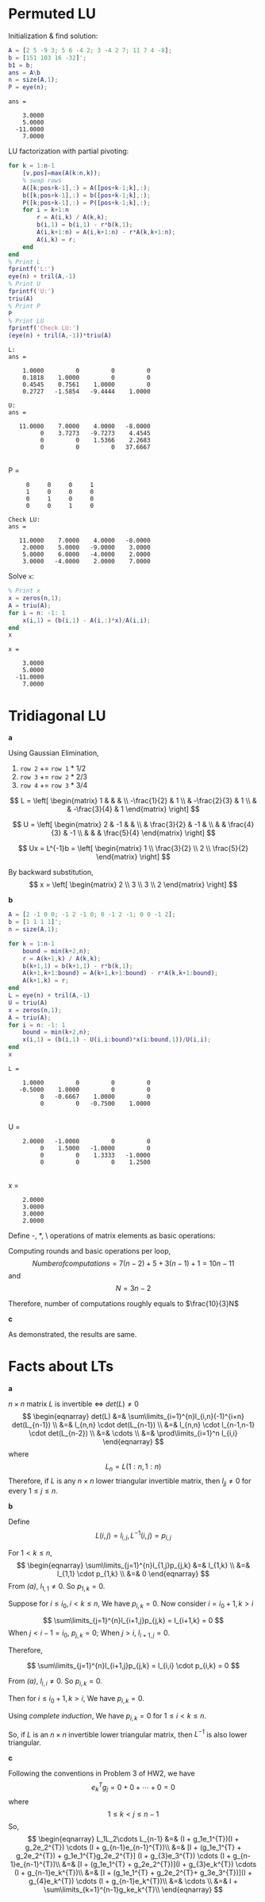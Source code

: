 
# Permuted LU

Initialization & find solution:


```matlab
A = [2 5 -9 3; 5 6 -4 2; 3 -4 2 7; 11 7 4 -8];
b = [151 103 16 -32]';
b1 = b;
ans = A\b
n = size(A,1);
P = eye(n);
```


    ans =
    
        3.0000
        5.0000
      -11.0000
        7.0000



LU factorization with partial pivoting:


```matlab
for k = 1:n-1
    [v,pos]=max(A(k:n,k));
    % swap rows
    A([k;pos+k-1],:) = A([pos+k-1;k],:);
    b([k;pos+k-1],:) = b([pos+k-1;k],:);
    P([k;pos+k-1],:) = P([pos+k-1;k],:);
    for i = k+1:n
        r = A(i,k) / A(k,k);
        b(i,1) = b(i,1) - r*b(k,1);
        A(i,k+1:n) = A(i,k+1:n) - r*A(k,k+1:n);
        A(i,k) = r;
    end
end
% Print L
fprintf('L:')
eye(n) + tril(A,-1)
% Print U
fprintf('U:')
triu(A)
% Print P
P
% Print LU
fprintf('Check LU:')
(eye(n) + tril(A,-1))*triu(A)
```

    L:
    ans =
    
        1.0000         0         0         0
        0.1818    1.0000         0         0
        0.4545    0.7561    1.0000         0
        0.2727   -1.5854   -9.4444    1.0000
    
    U:
    ans =
    
       11.0000    7.0000    4.0000   -8.0000
             0    3.7273   -9.7273    4.4545
             0         0    1.5366    2.2683
             0         0         0   37.6667


​    
    P =
    
         0     0     0     1
         1     0     0     0
         0     1     0     0
         0     0     1     0
    
    Check LU:
    ans =
    
       11.0000    7.0000    4.0000   -8.0000
        2.0000    5.0000   -9.0000    3.0000
        5.0000    6.0000   -4.0000    2.0000
        3.0000   -4.0000    2.0000    7.0000



Solve `x`:


```matlab
% Print x
x = zeros(n,1);
A = triu(A);
for i = n: -1: 1
    x(i,1) = (b(i,1) - A(i,:)*x)/A(i,i);
end
x
```


    x =
    
        3.0000
        5.0000
      -11.0000
        7.0000



# Tridiagonal LU

**a**

Using Gaussian Elimination, 

1. `row 2` +=  `row 1` * 1/2
2. `row 3` +=  `row 2` * 2/3
3. `row 4` +=  `row 3` * 3/4


$$
L = \left[
 \begin{matrix}
   1 &  & & \\
   -\frac{1}{2} & 1  \\
    & -\frac{2}{3} & 1 \\
   & & -\frac{3}{4} & 1
  \end{matrix}
  \right]
$$

$$
U = \left[
 \begin{matrix}
   2 & -1 & & \\
    & \frac{3}{2} & -1 &  \\
    & & \frac{4}{3} & -1 \\
   & & & \frac{5}{4}
  \end{matrix}
  \right]
$$

$$
Ux = L^{-1}b = \left[
 \begin{matrix}
   1 \\
   \frac{3}{2} \\
   2 \\
   \frac{5}{2}
  \end{matrix}
  \right]
$$

By backward substitution,
$$
x = \left[
 \begin{matrix}
   2 \\
   3 \\
   3 \\
   2
  \end{matrix}
  \right]
$$


**b**



```matlab
A = [2 -1 0 0; -1 2 -1 0; 0 -1 2 -1; 0 0 -1 2];
b = [1 1 1 1]';
n = size(A,1);

for k = 1:n-1
    bound = min(k+2,n);
    r = A(k+1,k) / A(k,k);
    b(k+1,1) = b(k+1,1) - r*b(k,1);
    A(k+1,k+1:bound) = A(k+1,k+1:bound) - r*A(k,k+1:bound);
    A(k+1,k) = r;
end
L = eye(n) + tril(A,-1)
U = triu(A)
x = zeros(n,1);
A = triu(A);
for i = n: -1: 1
    bound = min(k+2,n);
    x(i,1) = (b(i,1) - U(i,i:bound)*x(i:bound,1))/U(i,i);
end
x
```


    L =
    
        1.0000         0         0         0
       -0.5000    1.0000         0         0
             0   -0.6667    1.0000         0
             0         0   -0.7500    1.0000


​    
    U =
    
        2.0000   -1.0000         0         0
             0    1.5000   -1.0000         0
             0         0    1.3333   -1.0000
             0         0         0    1.2500


​    
    x =
    
        2.0000
        3.0000
        3.0000
        2.0000



Define -, *, \ operations of matrix elements as basic operations:

Computing rounds and basic operations per loop,
$$
Number of computations = 7(n-2) + 5 +3(n-1) + 1 = 10n-11
$$
and
$$
N = 3n-2
$$

Therefore, number of computations roughly equals to $\frac{10}{3}N$

**c**

As demonstrated, the results are same.


# Facts about LTs

**a**


$n\times n$ matrix $L$ is invertible $\Leftrightarrow$ $det(L)\neq 0$
$$
\begin{eqnarray}
det(L) &=& 
\sum\limits_{i=1}^{n}l_{i,n}(-1)^{i+n} det(L_{n-1})
\\ &=& l_{n,n} \cdot det(L_{n-1})
\\ &=& l_{n,n} \cdot l_{n-1,n-1} \cdot det(L_{n-2})
\\ &=& \cdots
\\ &=& \prod\limits_{i=1}^n l_{i,i}
\end{eqnarray}
$$
where
$$
L_n = L(1 : n, 1 : n)
$$
Therefore, if $L$ is any $n \times n$ lower triangular invertible matrix, then $l_{jj} \neq 0$ for every $1 \leq j \leq n$.

**b**

Define 
$$
L(i,j) = l_{i,j}, L^{-1}(i,j) = p_{i,j}
$$

For $1<k\leq n$, 
$$
\begin{eqnarray}
\sum\limits_{j=1}^{n}l_{1,j}p_{j,k} &=& I_{1,k} \\
&=& l_{1,1} \cdot p_{1,k} \\
&=& 0
\end{eqnarray}
$$
From *(a)*, $l_{1,1} \neq 0$. So $p_{1,k} = 0$.

Suppose for $i \leq i_0, i<k \leq n$, We have $p_{i,k} = 0$. Now consider $i = i_0+1, k > i$

$$
\sum\limits_{j=1}^{n}l_{i+1,j}p_{j,k} = I_{i+1,k} = 0
$$
When $j<i-1 = i_0$, $p_{j,k} = 0$; When $j>i$, $l_{i+1,j} = 0$.

Therefore,

$$
\sum\limits_{j=1}^{n}l_{i+1,j}p_{j,k} = l_{i,i} \cdot p_{i,k} = 0 
$$

From *(a)*, $l_{i,i} \neq 0$. So $p_{i,k} = 0$.

Then for $i \leq i_0+1, k>i$, We have $p_{i,k} = 0$.

Using *complete induction*, We have $p_{i,k} = 0$ for $1 \leq i < k \leq n$.

So, if $L$ is an $n×n$ invertible lower triangular matrix, then $L^{−1}$ is also lower triangular.

**c**

Following the conventions in Problem 3 of HW2, we have
$$
e_k^{T}g_{j} = 0+0+\cdots+0 = 0
$$
where
$$
1 \leq k < j \leq n-1
$$
So,
$$
\begin{eqnarray}
L_1L_2\cdots L_{n-1} &=& (I + g_1e_1^{T})(I + g_2e_2^{T}) \cdots (I + g_{n-1}e_{n-1}^{T})\\
&=& [I + (g_1e_1^{T} + g_2e_2^{T}) + g_1e_1^{T}g_2e_2^{T}] (I + g_{3}e_3^{T}) \cdots (I + g_{n-1}e_{n-1}^{T})\\
&=& [I + (g_1e_1^{T} + g_2e_2^{T})](I + g_{3}e_k^{T}) \cdots (I + g_{n-1}e_k^{T})\\
&=& [I + (g_1e_1^{T} + g_2e_2^{T}+ g_3e_3^{T})](I + g_{4}e_k^{T}) \cdots (I + g_{n-1}e_k^{T})\\
&=& \cdots \\
&=& I + \sum\limits_{k=1}^{n-1}g_ke_k^{T}\\
\end{eqnarray}
$$




